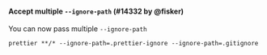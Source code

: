 #### Accept multiple `--ignore-path` (#14332 by @fisker)

You can now pass multiple `--ignore-path`

```console
prettier **/* --ignore-path=.prettier-ignore --ignore-path=.gitignore
```

